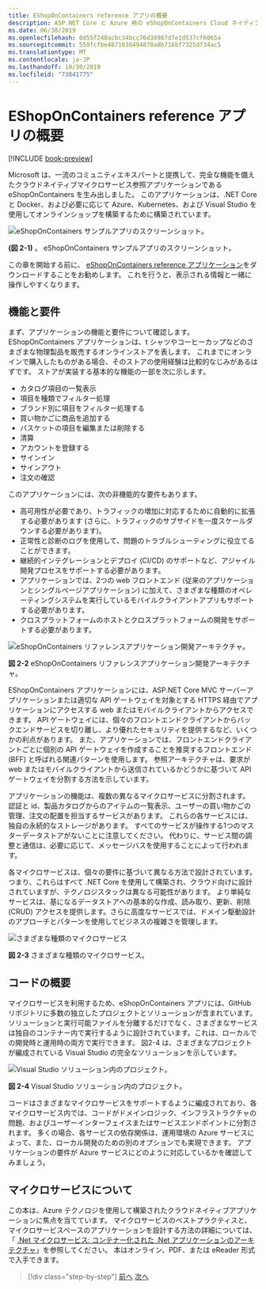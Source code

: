```yaml
---
title: EShopOnContainers reference アプリの概要
description: ASP.NET Core と Azure 用の eShopOnContainers Cloud ネイティブマイクロサービスリファレンスアプリの概要。
ms.date: 06/30/2019
ms.openlocfilehash: 0d55f248acbc34bcc76d38987d7e1d537cf6065a
ms.sourcegitcommit: 559fcfbe4871636494870a8b716bf7325df34ac5
ms.translationtype: MT
ms.contentlocale: ja-JP
ms.lasthandoff: 10/30/2019
ms.locfileid: "73841775"
---
```

# <a name="introducing-eshoponcontainers-reference-app"></a>EShopOnContainers reference アプリの概要

[!INCLUDE [book-preview](../../../includes/book-preview.md)]

Microsoft は、一流のコミュニティエキスパートと提携して、完全な機能を備えたクラウドネイティブマイクロサービス参照アプリケーションである eShopOnContainers を生み出しました。 このアプリケーションは、.NET Core と Docker、および必要に応じて Azure、Kubernetes、および Visual Studio を使用してオンラインショップを構築するために構築されています。

![eShopOnContainers サンプルアプリのスクリーンショット。](./media/eshoponcontainers-sample-app-screenshot.png)

**(図 2-1)** 。 eShopOnContainers サンプルアプリのスクリーンショット。

この章を開始する前に、 [eShopOnContainers reference アプリケーション](https://github.com/dotnet-architecture/eShopOnContainers)をダウンロードすることをお勧めします。 これを行うと、表示される情報と一緒に操作しやすくなります。

## <a name="features-and-requirements"></a>機能と要件

まず、アプリケーションの機能と要件について確認します。 EShopOnContainers アプリケーションは、t シャツやコーヒーカップなどのさまざまな物理製品を販売するオンラインストアを表します。 これまでにオンラインで購入したものがある場合、そのストアの使用経験は比較的なじみがあるはずです。 ストアが実装する基本的な機能の一部を次に示します。

- カタログ項目の一覧表示
- 項目を種類でフィルター処理
- ブランド別に項目をフィルター処理する
- 買い物かごに商品を追加する
- バスケットの項目を編集または削除する
- 清算
- アカウントを登録する
- サインイン
- サインアウト
- 注文の確認

このアプリケーションには、次の非機能的な要件もあります。

- 高可用性が必要であり、トラフィックの増加に対応するために自動的に拡張する必要があります (さらに、トラフィックのサブサイドを一度スケールダウンする必要があります)。
- 正常性と診断のログを使用して、問題のトラブルシューティングに役立てることができます。
- 継続的インテグレーションとデプロイ (CI/CD) のサポートなど、アジャイル開発プロセスをサポートする必要があります。
- アプリケーションでは、2つの web フロントエンド (従来のアプリケーションとシングルページアプリケーション) に加えて、さまざまな種類のオペレーティングシステムを実行しているモバイルクライアントアプリもサポートする必要があります。
- クロスプラットフォームのホストとクロスプラットフォームの開発をサポートする必要があります。

![eShopOnContainers リファレンスアプリケーション開発アーキテクチャ。](./media/eshoponcontainers-development-architecture.png)

**図 2-2** eShopOnContainers リファレンスアプリケーション開発アーキテクチャ。

EShopOnContainers アプリケーションには、ASP.NET Core MVC サーバーアプリケーションまたは適切な API ゲートウェイを対象とする HTTPS 経由でアプリケーションにアクセスする web またはモバイルクライアントからアクセスできます。 API ゲートウェイには、個々のフロントエンドクライアントからバックエンドサービスを切り離し、より優れたセキュリティを提供するなど、いくつかの利点があります。 また、アプリケーションでは、フロントエンドクライアントごとに個別の API ゲートウェイを作成することを推奨するフロントエンド (BFF) と呼ばれる関連パターンを使用します。 参照アーキテクチャは、要求が web またはモバイルクライアントから送信されているかどうかに基づいて API ゲートウェイを分割する方法を示しています。

アプリケーションの機能は、複数の異なるマイクロサービスに分割されます。 認証と id、製品カタログからのアイテムの一覧表示、ユーザーの買い物かごの管理、注文の配置を担当するサービスがあります。 これらの各サービスには、独自の永続的なストレージがあります。 すべてのサービスが操作する1つのマスターデータストアがないことに注意してください。 代わりに、サービス間の調整と通信は、必要に応じて、メッセージバスを使用することによって行われます。

各マイクロサービスは、個々の要件に基づいて異なる方法で設計されています。 つまり、これらはすべて .NET Core を使用して構築され、クラウド向けに設計されていますが、テクノロジスタックは異なる可能性があります。 より単純なサービスは、基になるデータストアへの基本的な作成、読み取り、更新、削除 (CRUD) アクセスを提供します。さらに高度なサービスでは、ドメイン駆動設計のアプローチとパターンを使用してビジネスの複雑さを管理します。

![さまざまな種類のマイクロサービス](./media/different-kinds-of-microservices.png)

**図 2-3** さまざまな種類のマイクロサービス。

## <a name="overview-of-the-code"></a>コードの概要

マイクロサービスを利用するため、eShopOnContainers アプリには、GitHub リポジトリに多数の独立したプロジェクトとソリューションが含まれています。 ソリューションと実行可能ファイルを分離するだけでなく、さまざまなサービスは独自のコンテナー内で実行するように設計されています。これは、ローカルでの開発時と運用時の両方で実行できます。 図2-4 は、さまざまなプロジェクトが編成されている Visual Studio の完全なソリューションを示しています。

![Visual Studio ソリューション内のプロジェクト。](./media/projects-in-visual-studio-solution.png)

**図 2-4** Visual Studio ソリューション内のプロジェクト。

コードはさまざまなマイクロサービスをサポートするように編成されており、各マイクロサービス内では、コードがドメインロジック、インフラストラクチャの問題、およびユーザーインターフェイスまたはサービスエンドポイントに分割されます。 多くの場合、各サービスの依存関係は、運用環境の Azure サービスによって、また、ローカル開発のための別のオプションでも実現できます。 アプリケーションの要件が Azure サービスにどのように対応しているかを確認してみましょう。

## <a name="understanding-microservices"></a>マイクロサービスについて

この本は、Azure テクノロジを使用して構築されたクラウドネイティブアプリケーションに焦点を当てています。 マイクロサービスのベストプラクティスと、マイクロサービスベースのアプリケーションを設計する方法の詳細については、「 [.Net マイクロサービス: コンテナー化された .Net アプリケーションのアーキテクチャ](https://dotnet.microsoft.com/learn/aspnet/microservices-architecture)」を参照してください。 本はオンライン、PDF、または eReader 形式で入手できます。

>[!div class="step-by-step"]
>[前へ](candidate-apps.md)
>[次へ](map-eshoponcontainers-azure-services.md)
